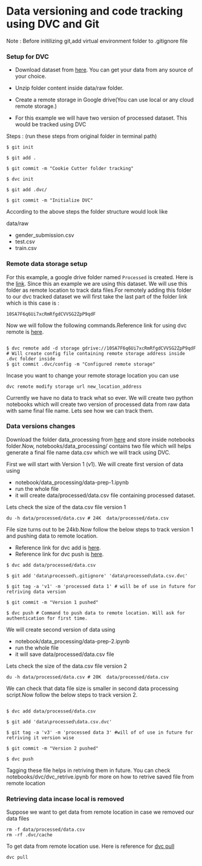# Data versioning and code tracking using DVC and Git

Note : Before initilizing git,add virtual environment folder to .gitignore file

### Setup for DVC

* Download dataset from [here](https://www.kaggle.com/competitions/titanic/data). You can get your data from any source of your choice. 

* Unzip folder content inside data/raw folder.

* Create a remote storage in Google drive(You can use local or any cloud remote storage.)

* For this example we will have two version of processed dataset. This would be tracked using DVC

Steps : (run these steps from original folder in terminal path)

```
$ git init 

$ git add .

$ git commit -m "Cookie Cutter folder tracking"

$ dvc init

$ git add .dvc/

$ git commit -m "Initialize DVC"

```

According to the above steps the folder structure would look like

data/raw 
* gender_submission.csv
* test.csv
* train.csv

### Remote data storage setup

For this example, a google drive folder named ```Processed``` is created. Here is the [link](https://drive.google.com/drive/folders/10SA7F6q6Ui7xcRmRfgdCVVSG2ZpP9qdF). Since this an example we are using this dataset. 
We will use this folder as remote location to track data files.For remotely adding this folder to our dvc tracked dataset we will first take the last part of the folder link which is this case is : 
```
10SA7F6q6Ui7xcRmRfgdCVVSG2ZpP9qdF
```  

Now we will follow the following commands.Reference link for using dvc remote is [here](https://dvc.org/doc/command-reference/remote/add#synopsis).

```

$ dvc remote add -d storage gdrive://10SA7F6q6Ui7xcRmRfgdCVVSG2ZpP9qdF 
# Will create config file containing remote storage address inside .dvc folder inside 
$ git commit .dvc/config -m "Configured remote storage" 

```
Incase you want to change your remote storage location you can use

```
dvc remote modify storage url new_location_address
```


Currently we have no data to track what so ever. We will create two python notebooks which will create two version of processed data from raw data with same final file name. Lets see how we can track them.

### Data versions changes

Download the folder data_processing from [here](https://drive.google.com/drive/folders/1WZKyZwuGXqW4UcWNB9lY7pvXlMkHg0cF?usp=sharing) and store inside notebooks folder.Now, notebooks/data_processing/ contains two file which will helps generate a final file name data.csv which we will track using DVC.

First we will start with Version 1 (v1). We will create first version of data using
* notebook/data_processing/data-prep-1.ipynb 
* run the whole file
* it will create data/processed/data.csv file containing processed dataset.

Lets check the size of the data.csv file version 1

```
du -h data/processed/data.csv # 24K  data/processed/data.csv
```

File size turns out to be 24kb.Now follow the below steps to track version 1 and pushing data to remote location. <br/>
* Reference link for dvc add is [here](https://dvc.org/doc/command-reference/add#synopsis).
* Reference link for dvc push is [here](https://dvc.org/doc/command-reference/push#synopsis).

```
$ dvc add data/processed/data.csv

$ git add 'data\processed\.gitignore' 'data\processed\data.csv.dvc'

$ git tag -a 'v1' -m 'processed data 1' # will be of use in future for retriving data version

$ git commit -m "Version 1 pushed"

$ dvc push # Command to push data to remote location. Will ask for authentication for first time.

```

We will create second version of data using
* notebook/data_processing/data-prep-2.ipynb 
* run the whole file
* it will save data/processed/data.csv file


Lets check the size of the data.csv file version 2

```
du -h data/processed/data.csv # 20K  data/processed/data.csv
```

We can check that data file size is smaller in second data processing script.Now follow the below steps to track version 2.

```

$ dvc add data/processed/data.csv

$ git add 'data\processed\data.csv.dvc'

$ git tag -a 'v3' -m 'processed data 3' #will of of use in future for retriving it version wise

$ git commit -m "Version 2 pushed"

$ dvc push
```

Tagging these file helps in retriving them in future. You can check notebooks/dvc/dvc_retrive.ipynb for more on how to retrive saved file from remote location

### Retrieving data incase local is removed 

Suppose we want to get data from remote location in case we removed our data files

```
rm -f data/processed/data.csv
rm -rf .dvc/cache
```

To get data from remote location use. Here is reference for [dvc pull](https://dvc.org/doc/command-reference/pull#synopsis)

```
dvc pull
```


